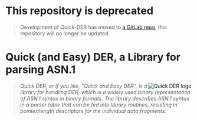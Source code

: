 # This repository is deprecated

> Development of Quick-DER has moved to
> [a GitLab repo](https://gitlab.com/arpa2/quick-der/),
> this repository will no longer be updated.

# Quick (and Easy) DER, a Library for parsing ASN.1

<img alt="Quick DER logo" src="quick-der-logo.png" style="float: right;"/>

> *Quick DER, or if you like, "Quick and Easy DER", is a library for handling
> DER, which is a widely used binary representation of ASN.1 syntax in binary
> formats.  The library describes ASN.1 syntax in a parser table that can be
> fed into library routines, resulting in pointer/length descriptors for the
> individual data fragments.*

